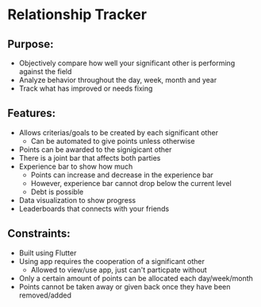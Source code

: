# Relationship Tracker

## Purpose:

- Objectively compare how well your significant other is performing against the field
- Analyze behavior throughout the day, week, month and year
- Track what has improved or needs fixing

## Features:

- Allows criterias/goals to be created by each significant other
  - Can be automated to give points unless otherwise
- Points can be awarded to the signigicant other
- There is a joint bar that affects both parties
- Experience bar to show how much
  - Points can increase and decrease in the experience bar
  - However, experience bar cannot drop below the current level
  - Debt is possible
- Data visualization to show progress
- Leaderboards that connects with your friends

## Constraints:

- Built using Flutter
- Using app requires the cooperation of a significant other
  - Allowed to view/use app, just can't particpate without
- Only a certain amount of points can be allocated each day/week/month
- Points cannot be taken away or given back once they have been removed/added
